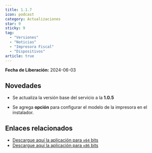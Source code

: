 ```yaml
---
title: 1.1.7
icon: podcast
category: Actualizaciones
star: 9
sticky: 9
tag:
  - "Versiones"
  - "Noticias"
  - "Impresora Fiscal"
  - "Dispositivos"
article: true
---
```


**Fecha de Liberación:** 2024-06-03

## Novedades

- Se actualiza la versión base del servicio a la **1.0.5**

- Se agrega **opción** para configurar el modelo de la impresora en el instalador.

## Enlaces relacionados

- [Descargue aquí la aplicación para `x64` bits](https://ams3.digitaloceanspaces.com/erpya/public/downloads/ERP-Printing-Service-1.1.7-win-x64.exe)
- [Descargue aquí la aplicación para `x86` bits](https://ams3.digitaloceanspaces.com/erpya/public/downloads/ERP-Printing-Service-1.1.7-win-x86.exe)
